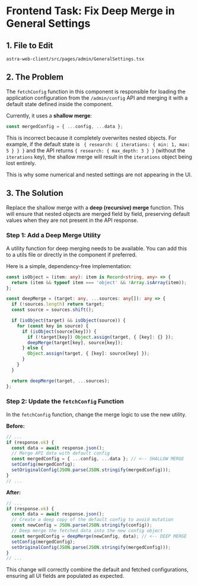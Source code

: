 # Frontend Task: Fix Deep Merge in General Settings

## 1. File to Edit

`astra-web-client/src/pages/admin/GeneralSettings.tsx`

## 2. The Problem

The `fetchConfig` function in this component is responsible for loading the application configuration from the `/admin/config` API and merging it with a default state defined inside the component.

Currently, it uses a **shallow merge**:

```typescript
const mergedConfig = { ...config, ...data };
```

This is incorrect because it completely overwrites nested objects. For example, if the default state is ` { research: { iterations: { min: 1, max: 5 } } }` and the API returns `{ research: { max_depth: 3 } }` (without the `iterations` key), the shallow merge will result in the `iterations` object being lost entirely.

This is why some numerical and nested settings are not appearing in the UI.

## 3. The Solution

Replace the shallow merge with a **deep (recursive) merge** function. This will ensure that nested objects are merged field by field, preserving default values when they are not present in the API response.

### Step 1: Add a Deep Merge Utility

A utility function for deep merging needs to be available. You can add this to a utils file or directly in the component if preferred.

Here is a simple, dependency-free implementation:

```typescript
const isObject = (item: any): item is Record<string, any> => {
  return (item && typeof item === 'object' && !Array.isArray(item));
};

const deepMerge = (target: any, ...sources: any[]): any => {
  if (!sources.length) return target;
  const source = sources.shift();

  if (isObject(target) && isObject(source)) {
    for (const key in source) {
      if (isObject(source[key])) {
        if (!target[key]) Object.assign(target, { [key]: {} });
        deepMerge(target[key], source[key]);
      } else {
        Object.assign(target, { [key]: source[key] });
      }
    }
  }

  return deepMerge(target, ...sources);
};
```

### Step 2: Update the `fetchConfig` Function

In the `fetchConfig` function, change the merge logic to use the new utility.

**Before:**
```typescript
// ...
if (response.ok) {
  const data = await response.json();
  // Merge API data with default config
  const mergedConfig = { ...config, ...data }; // <-- SHALLOW MERGE
  setConfig(mergedConfig);
  setOriginalConfig(JSON.parse(JSON.stringify(mergedConfig)));
} 
// ...
```

**After:**
```typescript
// ...
if (response.ok) {
  const data = await response.json();
  // Create a deep copy of the default config to avoid mutation
  const newConfig = JSON.parse(JSON.stringify(config));
  // Deep merge the fetched data into the new config object
  const mergedConfig = deepMerge(newConfig, data); // <-- DEEP MERGE
  setConfig(mergedConfig);
  setOriginalConfig(JSON.parse(JSON.stringify(mergedConfig)));
} 
// ...
```

This change will correctly combine the default and fetched configurations, ensuring all UI fields are populated as expected.
